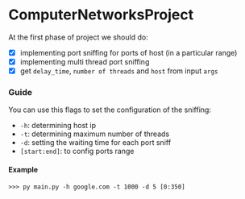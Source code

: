 # ComputerNetworksProject
At the first phase of project we should do:
- [x] implementing port sniffing for ports of host (in a particular range)
- [x] implementing multi thread port sniffing
- [x] get `delay_time`, `number of threads` and `host` from input `args`

### Guide
You can use this flags to set the configuration of the sniffing:
- `-h`: determining host ip
- `-t`: determining maximum number of threads
- `-d`: setting the waiting time for each port sniff
- `[start:end]`: to config ports range
#### Example

```
>>> py main.py -h google.com -t 1000 -d 5 [0:350]

```
